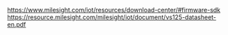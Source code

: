 https://www.milesight.com/iot/resources/download-center/#firmware-sdk
https://resource.milesight.com/milesight/iot/document/vs125-datasheet-en.pdf
